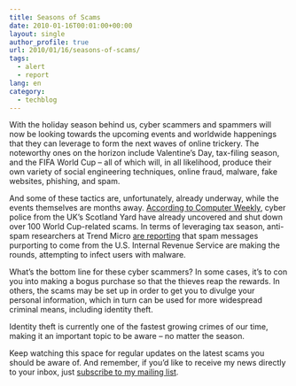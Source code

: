 ```yaml
---
title: Seasons of Scams
date: 2010-01-16T00:01:00+00:00
layout: single
author_profile: true
url: 2010/01/16/seasons-of-scams/
tags:
  - alert
  - report
lang: en
category: 
  - techblog
---
```

With the holiday season behind us, cyber scammers and spammers will now be looking towards the upcoming events and worldwide happenings that they can leverage to form the next waves of online trickery. The noteworthy ones on the horizon include Valentine’s Day, tax-filing season, and the FIFA World Cup – all of which will, in all likelihood, produce their own variety of social engineering techniques, online fraud, malware, fake websites, phishing, and spam.

And some of these tactics are, unfortunately, already underway, while the events themselves are months away. [According to Computer Weekly](http://seasons%20of%20scams/), cyber police from the UK’s Scotland Yard have already uncovered and shut down over 100 World Cup-related scams. In terms of leveraging tax season, anti-spam researchers at Trend Micro [are reporting](http://blog.trendmicro.com/bogus-irs-w-2-form-leads-to-malware/) that spam messages purporting to come from the U.S. Internal Revenue Service are making the rounds, attempting to infect users with malware.

What’s the bottom line for these cyber scammers? In some cases, it’s to con you into making a bogus purchase so that the thieves reap the rewards. In others, the scams may be set up in order to get you to divulge your personal information, which in turn can be used for more widespread criminal means, including identity theft.

Identity theft is currently one of the fastest growing crimes of our time, making it an important topic to be aware – no matter the season. 

Keep watching this space for regular updates on the latest scams you should be aware of. And remember, if you’d like to receive my news directly to your inbox, just [subscribe to my mailing list](http://feedburner.google.com/fb/a/mailverify?uri=OmidsBlog&loc=en_US).